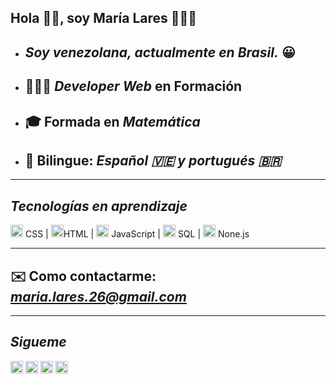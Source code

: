 ## Hola 👋🏻, soy María Lares 👩🏻‍💼
- ## _Soy venezolana, actualmente en Brasil._ 😀


- ## 👩🏻‍💻 _Developer Web_ en Formación 
- ## 🎓 Formada en _Matemática_ 
- ## 👅  Bilingue: _Español 🇻🇪  y portugués 🇧🇷_

---
## _Tecnologías en aprendizaje_


<p>
<img src="https://devicons.github.io/devicon/devicon.git/icons/css3/css3-original-wordmark.svg" alt="css3"  width="20" height="20"/> CSS | <img src="https://devicons.github.io/devicon/devicon.git/icons/html5/html5-original-wordmark.svg" alt="html5"  width="20" height="20"/>HTML | <img src="https://devicons.github.io/devicon/devicon.git/icons/javascript/javascript-original.svg" alt="javascript" width="20" height="20"/> JavaScript | <img src="https://devicons.github.io/devicon/devicon.git/icons/postgresql/postgresql-original-wordmark.svg" alt="postgresql" width="20" height="20"/> SQL |
<img src="https://devicons.github.io/devicon/devicon.git/icons/nodejs/nodejs-original.svg" alt="nodejs" width="20" height="20"/> None.js
</p>

---

## ✉️ Como contactarme: _<maria.lares.26@gmail.com>_

---
## _Sigueme_


<p>
<a href="https://twitter.com/maferlape" target="blank"><img align="center" src="https://cdn.jsdelivr.net/npm/simple-icons@3.0.1/icons/twitter.svg" alt="maykbrito" height="20" width="20" /></a>
<a href="https://linkedin.com/in/maria-lares/" target="blank"><img align="center" src="https://cdn.jsdelivr.net/npm/simple-icons@3.0.1/icons/linkedin.svg" alt="maykbrito" height="20" width="20" /></a>
<a href="https://facebook.com/maria.lares1" target="blank"><img align="center" src="https://cdn.jsdelivr.net/npm/simple-icons@3.0.1/icons/facebook.svg" alt="maykbrito" height="20" width="20" /></a>
<a href="https://instagram.com/mlaresp/" target="blank"><img align="center" src="https://cdn.jsdelivr.net/npm/simple-icons@3.0.1/icons/instagram.svg" alt="maykbrito" height="20" width="20" /></a>
</p>

<!--
**maferlape/maferlape** is a ✨ _special_ ✨ repository because its `README.md` (this file) appears on your GitHub profile.

Here are some ideas to get you started:

- 🔭 I’m currently working on ...
- 🌱 I’m currently learning ...
- 👯 I’m looking to collaborate on ...
- 🤔 I’m looking for help with ...
- 💬 Ask me about ...
- 📫 How to reach me: ...
- 😄 Pronouns: ...
- ⚡ Fun fact: ...
-->
